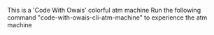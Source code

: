 This is a 'Code With Owais' colorful atm machine
Run the following command "code-with-owais-cli-atm-machine" to experience the atm machine
